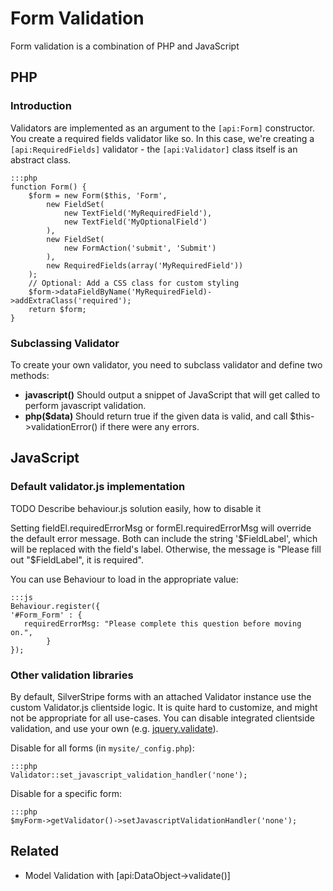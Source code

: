 # Form Validation

Form validation is a combination of PHP and JavaScript

## PHP

### Introduction

Validators are implemented as an argument to the `[api:Form]` constructor.  You create a required fields validator like
so.  In this case, we're creating a `[api:RequiredFields]` validator - the `[api:Validator]` class itself is an abstract
class.


	:::php
	function Form() {
		$form = new Form($this, 'Form',
			new FieldSet(
				new TextField('MyRequiredField'),
				new TextField('MyOptionalField')
			),
			new FieldSet(
				new FormAction('submit', 'Submit')
			),
			new RequiredFields(array('MyRequiredField'))
		);
		// Optional: Add a CSS class for custom styling
		$form->dataFieldByName('MyRequiredField)->addExtraClass('required');
		return $form;
	}

### Subclassing Validator

To create your own validator, you need to subclass validator and define two methods:

 *  **javascript()** Should output a snippet of JavaScript that will get called to perform javascript validation.
 *  **php($data)** Should return true if the given data is valid, and call $this->validationError() if there were any
errors.

## JavaScript

### Default validator.js implementation

TODO Describe behaviour.js solution easily, how to disable it

Setting fieldEl.requiredErrorMsg or formEl.requiredErrorMsg will override the default error message.  Both can include
the string '$FieldLabel', which will be replaced with the field's label. Otherwise, the message is "Please fill out
"$FieldLabel", it is required".
			
You can use Behaviour to load in the appropriate value:
			
	:::js
	Behaviour.register({
	'#Form_Form' : {
	   requiredErrorMsg: "Please complete this question before moving on.",
			}
	});
			
### Other validation libraries

By default, SilverStripe forms with an attached Validator instance use the custom Validator.js clientside logic. It is
quite hard to customize, and might not be appropriate for all use-cases. You can disable integrated clientside
validation, and use your own (e.g. [jquery.validate](http://docs.jquery.com/Plugins/Validation)).

Disable for all forms (in `mysite/_config.php`):

	:::php
	Validator::set_javascript_validation_handler('none');
	
Disable for a specific form:

	:::php
	$myForm->getValidator()->setJavascriptValidationHandler('none');
	

## Related

 * Model Validation with [api:DataObject->validate()]